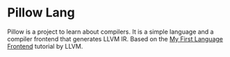 # Pillow Lang

Pillow is a project to learn about compilers. It is a simple language and a compiler frontend that generates LLVM IR. Based on the [My First Language Frontend](https://www.llvm.org/docs/tutorial/MyFirstLanguageFrontend/index.html) tutorial by LLVM.


